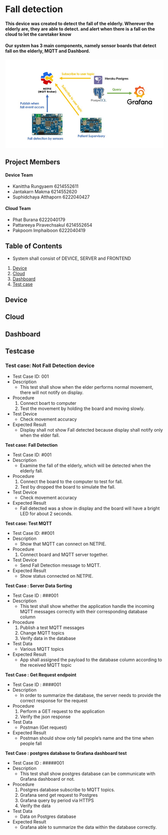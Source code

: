 # Fall detection
#### This device was created to detect the fall of the elderly. Wherever the elderly are, they are able to detect. and alert when there is a fall on the cloud to let the caretaker know

#### Our system has 3 main components, namely sensor boards that detect fall on the elderly, MQTT and Dashbord.
![](image/Diagram.jpg)

## Project Members
#### Device Team
- Kanittha    Rungyaem    6214552611
- Jantakarn   Makma       6214552620
- Suphidchaya Atthaporn   6222040427

#### Cloud Team
- Phat        Burana        6222040179
- Pattareeya  Piravechsakul 6214552654
- Pakpoom     Imphaiboon    6222040419

## Table of Contents
- System shall consist of DEVICE, SERVER and FRONTEND
1. [Device](#Device)
2. [Cloud](#Cloud)
3. [Dashboard](#Dashboard)
4. [Test case](#Testcase)

## Device

## Cloud

## Dashboard

## Testcase
### Test case: Not Fall Detection device
- Test Case ID: 001
- Description
	- This test shall show when the elder performs normal movement, there will not notify on display.
- Procedure
	1. Connect boart to computer
	2. Test the movement by holding the board and moving slowly.
- Test Device
	- Check movement accuracy
- Expected Result
	- Display shall not show Fall detected because display shall notify only when the elder fall.

**Test case: Fall Detection**
- Test Case ID: #001
- Description
	- Examine the fall of the elderly, which will be detected when the elderly fall.
- Procedure
	1. Connect the board to the computer to test for fall.
	2. Test by dropped the board to simulate the fall.
- Test Device
	- Check movement accuracy
- Expected Result
	- Fall detected was a show in display and the board will have a bright LED for about 2 seconds.

**Test case: Test MQTT**
- Test Case ID: ##001
- Description
	- Show that MQTT can connect on NETPIE. 
- Procedure
	1. Connect board and MQTT server together.
- Test Device
	- Send Fall Detection message to MQTT.
- Expected Result
	- Show status connected on NETPIE.

**Test Case : Server Data Sorting**
- Test Case ID : ###001
- Description
	- This test shall show whether the application handle the incoming MQTT messages correctly with their corresponding database column
- Procedure
	1. Publish a test MQTT messages
	2. Change MQTT topics
	3. Verify data in the database
- Test Data
	- Various MQTT topics
- Expected Result
	- App shall assigned the payload to the database column according to the received MQTT topic


**Test Case : Get Request endpoint**
- Test Case ID : ####001
- Description
	- In order to summarize the database, the server needs to provide the correct response for the request
- Procedure
	1. Perform a GET request to the application
	2. Verify the json response
- Test Data
	- Postman (Get request)
- Expected Result
	- Postman should show only fall people’s name and the time when people fall

**Test Case : postgres database to Grafana dashboard test**
- Test Case ID : #####001
- Description
	- This test shall show postgres database can be communicate with Grafana dashboard or not.
- Procedure
	1. Postgres database subscribe to MQTT topics.
	2. Grafana send get request to Postgres
	3. Grafana query by period via HTTPS
	4. Verify the data 
- Test Data
	- Data on Postgres database
- Expected Result
	- Grafana able to summarize the data within the database correctly.
